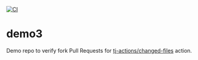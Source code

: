 [![CI](https://github.com/tj-actions/demo3/actions/workflows/ci.yml/badge.svg?branch=main)](https://github.com/tj-actions/demo3/actions/workflows/ci.yml)

# demo3
Demo repo to verify fork Pull Requests for [tj-actions/changed-files](https://github.com/tj-actions/changed-files) action.
